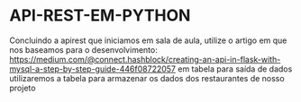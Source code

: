 # API-REST-EM-PYTHON
Concluindo a apirest que iniciamos em sala de aula, utilize o artigo em que nos baseamos para o desenvolvimento:  https://medium.com/@connect.hashblock/creating-an-api-in-flask-with-mysql-a-step-by-step-guide-446f08722057  em tabela para saída de dados utilizaremos a tabela para armazenar os dados dos restaurantes de nosso projeto
